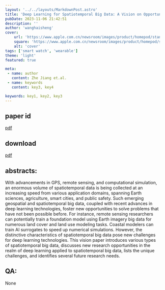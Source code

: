 ```yaml
---
layout: '../../layouts/MarkdownPost.astro'
title: 'Deep Learning for Spatiotemporal Big Data: A Vision on Opportunities and Challenges'
pubDate: 2023-11-06 21:42:51
description: ''
author: 'wanghaisheng'
cover:
    url: 'https://www.apple.com.cn/newsroom/images/product/homepod/standard/Apple-HomePod-hero-230118_big.jpg.large_2x.jpg'
    square: 'https://www.apple.com.cn/newsroom/images/product/homepod/standard/Apple-HomePod-hero-230118_big.jpg.large_2x.jpg'
    alt: 'cover'
tags: ['smart watch', 'wearable'] 
theme: 'light'
featured: true

meta:
 - name: author
   content: Zhe Jiang et.al.
 - name: keywords
   content: key3, key4

keywords: key1, key2, key3
---
```


## paper id
[pdf](2310.19957v1)
## download
[pdf]([2310.19957v1](http://arxiv.org/abs/2310.19957v1))
## abstracts:
With advancements in GPS, remote sensing, and computational simulation, an enormous volume of spatiotemporal data is being collected at an increasing speed from various application domains, spanning Earth sciences, agriculture, smart cities, and public safety. Such emerging geospatial and spatiotemporal big data, coupled with recent advances in deep learning technologies, foster new opportunities to solve problems that have not been possible before. For instance, remote sensing researchers can potentially train a foundation model using Earth imagery big data for numerous land cover and land use modeling tasks. Coastal modelers can train AI surrogates to speed up numerical simulations. However, the distinctive characteristics of spatiotemporal big data pose new challenges for deep learning technologies. This vision paper introduces various types of spatiotemporal big data, discusses new research opportunities in the realm of deep learning applied to spatiotemporal big data, lists the unique challenges, and identifies several future research needs.
## QA:
None
